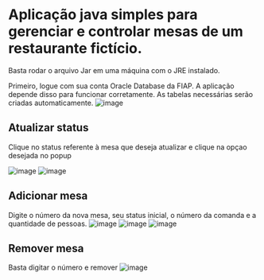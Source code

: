 # Aplicação java simples para gerenciar e controlar mesas de um restaurante fictício.

Basta rodar o arquivo Jar em uma máquina com o JRE instalado.

Primeiro, logue com sua conta Oracle Database da FIAP. A aplicação depende disso para funcionar corretamente. As tabelas necessárias serão criadas automaticamente.
![image](https://github.com/user-attachments/assets/1bafef2e-4d11-4d0d-a250-0283697c135e)



## Atualizar status
Clique no status referente à mesa que deseja atualizar e clique na opçao desejada no popup

![image](https://github.com/user-attachments/assets/982f1374-a4c8-4fed-85ba-9d6b71959ac2)
![image](https://github.com/user-attachments/assets/d9715939-816d-445f-a5b1-321b7d312fc1)


## Adicionar mesa
Digite o número da nova mesa, seu status inicial, o número da comanda e a quantidade de pessoas.
![image](https://github.com/user-attachments/assets/4c6130db-020b-4532-8a0f-24fac1250ddb)
![image](https://github.com/user-attachments/assets/68d87591-ef39-43d2-90af-9a92641c21d4)
![image](https://github.com/user-attachments/assets/560cca64-a19c-43fe-8a61-4da8eaacee5f)



## Remover mesa
Basta digitar o número e remover
![image](https://github.com/user-attachments/assets/3b93bfc6-8204-4725-8555-c94017ac082a)
